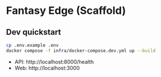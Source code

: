 # Fantasy Edge (Scaffold)

## Dev quickstart
```bash
cp .env.example .env
docker compose -f infra/docker-compose.dev.yml up --build
```

- API: http://localhost:8000/health
- Web: http://localhost:3000
